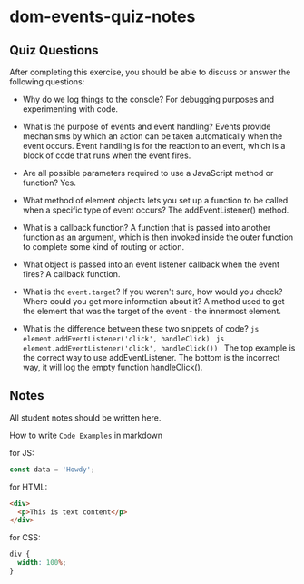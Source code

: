 # dom-events-quiz-notes

## Quiz Questions

After completing this exercise, you should be able to discuss or answer the following questions:

- Why do we log things to the console?
  For debugging purposes and experimenting with code.
- What is the purpose of events and event handling?
  Events provide mechanisms by which an action can be taken automatically when the event occurs. Event handling is for the reaction to an event, which is a block of code that runs when the event fires.
- Are all possible parameters required to use a JavaScript method or function?
  Yes.
- What method of element objects lets you set up a function to be called when a specific type of event occurs?
  The addEventListener() method.
- What is a callback function?
  A function that is passed into another function as an argument, which is then invoked inside the outer function to complete some kind of routing or action.
- What object is passed into an event listener callback when the event fires?
  A callback function.
- What is the `event.target`? If you weren't sure, how would you check? Where could you get more information about it?
  A method used to get the element that was the target of the event - the innermost element.

- What is the difference between these two snippets of code?
  `js
    element.addEventListener('click', handleClick)
    `
  `js
    element.addEventListener('click', handleClick())
    `
  The top example is the correct way to use addEventListener. The bottom is the incorrect way, it will log the empty function handleClick().

## Notes

All student notes should be written here.

How to write `Code Examples` in markdown

for JS:

```javascript
const data = 'Howdy';
```

for HTML:

```html
<div>
  <p>This is text content</p>
</div>
```

for CSS:

```css
div {
  width: 100%;
}
```
